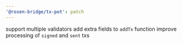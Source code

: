 ```yaml
---
'@rosen-bridge/tx-pot': patch
---
```


support multiple validators
add extra fields to `addTx` function
improve processing of `signed` and `sent` txs
